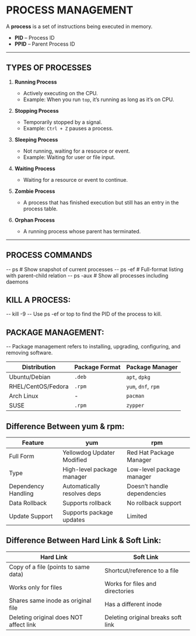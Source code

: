 # PROCESS MANAGEMENT

A **process** is a set of instructions being executed in memory.  

- **PID** – Process ID  
- **PPID** – Parent Process ID  

---

## TYPES OF PROCESSES
1. **Running Process**  
   - Actively executing on the CPU.  
   - Example: When you run `top`, it’s running as long as it’s on CPU.

2. **Stopping Process**  
   - Temporarily stopped by a signal.  
   - Example: `Ctrl + Z` pauses a process.

3. **Sleeping Process**  
   - Not running, waiting for a resource or event.  
   - Example: Waiting for user or file input.

4. **Waiting Process**  
   - Waiting for a resource or event to continue.

5. **Zombie Process**  
   - A process that has finished execution but still has an entry in the process table.

6. **Orphan Process**  
   - A running process whose parent has terminated.

---

## PROCESS COMMANDS


-- ps            # Show snapshot of current processes
-- ps -ef        # Full-format listing with parent-child relation
-- ps -aux       # Show all processes including daemons

KILL A PROCESS:
---------------
-- kill -9 <PID>
-- Use ps -ef or top to find the PID of the process to kill.

PACKAGE MANAGEMENT:
-------------------
-- Package management refers to installing, upgrading, configuring, and removing software.

| Distribution       | Package Format | Package Manager     |
| ------------------ | -------------- | ------------------- |
| Ubuntu/Debian      | `.deb`         | `apt`, `dpkg`       |
| RHEL/CentOS/Fedora | `.rpm`         | `yum`, `dnf`, `rpm` |
| Arch Linux         | -              | `pacman`            |
| SUSE               | `.rpm`         | `zypper`            |

Difference Between yum & rpm:
----------------------------
| Feature             | yum                         | rpm                         |
| ------------------- | --------------------------- | --------------------------- |
| Full Form           | Yellowdog Updater Modified  | Red Hat Package Manager     |
| Type                | High-level package manager  | Low-level package manager   |
| Dependency Handling | Automatically resolves deps | Doesn’t handle dependencies |
| Data Rollback       | Supports rollback           | No rollback support         |
| Update Support      | Supports package updates    | Limited                     |

Difference Between Hard Link & Soft Link:
-----------------------------------------
| Hard Link                              | Soft Link                          |
| -------------------------------------- | ---------------------------------- |
| Copy of a file (points to same data)   | Shortcut/reference to a file       |
| Works only for files                   | Works for files and directories    |
| Shares same inode as original file     | Has a different inode              |
| Deleting original does NOT affect link | Deleting original breaks soft link |



